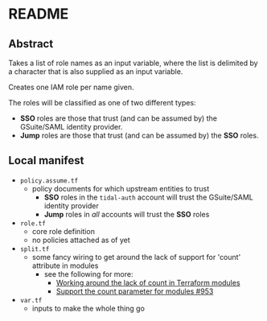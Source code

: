 # README

## Abstract

Takes a list of role names as an input variable, where the list is delimited by a character that is also supplied as an input variable.

Creates one IAM role per name given.

The roles will be classified as one of two different types:

- **SSO** roles are those that trust (and can be assumed by) the GSuite/SAML identity provider.
- **Jump** roles are those that trust (and can be assumed by) the **SSO** roles.

## Local manifest

- `policy.assume.tf`
  - policy documents for which upstream entities to trust
    - **SSO** roles in the `tidal-auth` account will trust the GSuite/SAML identity provider
    - **Jump** roles in *all* accounts will trust the **SSO** roles
- `role.tf`
  - core role definition
  - no policies attached as of yet
- `split.tf`
  - some fancy wiring to get around the lack of support for 'count' attribute in modules
    - see the following for more:
      - [Working around the lack of count in Terraform modules](https://serialseb.com/blog/2016/05/11/terraform-working-around-no-count-on-module/)
      - [Support the count parameter for modules #953](https://github.com/hashicorp/terraform/issues/953)
- `var.tf`
  - inputs to make the whole thing go
